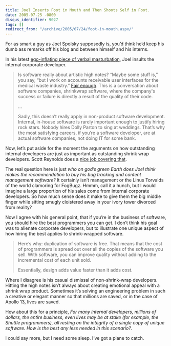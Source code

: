 ```yaml
---
title: Joel Inserts Foot in Mouth and Then Shoots Self in Foot.
date: 2005-07-25 -0800
disqus_identifier: 9027
tags: []
redirect_from: "/archive/2005/07/24/foot-in-mouth.aspx/"
---
```


For as smart a guy as Joel Spolsky supposedly is, you’d think he’d keep
his dumb ass remarks off his blog and between himself and his interns.

In his latest [ego-inflating piece of verbal
masturbation](http://www.joelonsoftware.com/articles/HighNotes.html),
Joel insults the internal corporate developer.

> Is software really about artistic high notes? “Maybe some stuff is,”
> you say, “but I work on accounts receivable user interfaces for the
> medical waste industry.” [Fair
> enough](http://www.joelonsoftware.com/articles/FiveWorlds.html). This
> is a conversation about software companies, shrinkwrap software, where
> the company's success or failure is directly a result of the quality
> of their code.
>
> ...
>
> Sadly, this doesn’t really apply in non-product software development.
> Internal, in-house software is rarely important enough to justify
> hiring rock stars. Nobody hires Dolly Parton to sing at weddings.
> That’s why the most satisfying careers, if you’re a software
> developer, are at actual software companies, not doing IT for some
> bank.

Now, let’s put aside for the moment the arguments on how outstanding
internal developers are just as important as outstanding shrink wrap
developers. Scott Reynolds does a [nice job covering
that](http://www.scottcreynolds.com/PermaLink.aspx?guid=839a3eac-29a8-462d-9425-55f946c90a0e).

The real question here is just *who on god’s green Earth does Joel think
makes the recommendation to buy his bug tracking and content management
software?* It certainly isn’t management or the Linus Torvalds of the
world clamoring for FogBugz. Hmmm, call it a hunch, but I would imagine
a large proportion of his sales come from internal corporate developers.
So how much sense does it make to give them the big middle finger while
sitting smugly cloistered away in your ivory tower divorced from
reality?

Now I agree with his general point, that if you’re in the business of
software, you should hire the best programmers you can get. I don’t
think his goal was to alienate corporate developers, but to illustrate
one unique aspect of how hiring the best applies to shrink-wrapped
software.

> Here’s why: duplication of software is free. That means that the cost
> of programmers is spread out over all the copies of the software you
> sell. With software, you can improve quality without adding to the
> incremental cost of each unit sold.
>
> Essentially, design adds value faster than it adds cost.

Where I disagree is his casual dismissal of non-shrink-wrap developers.
Hitting the high notes isn’t always about creating emotional appeal with
a shrink wrap product. Sometimes it’s solving an engineering problem in
such a creative or elegant manner so that millions are saved, or in the
case of Apollo 13, lives are saved.

How about this for a principle, *For many internal developers, millions
of dollars, the entire business, even lives may be at stake (for
example, the Shuttle programmers), all resting on the integrity of a
single copy of unique software. How is the best any less needed in this
scenario?*.

I could say more, but I need some sleep. I’ve got a plane to catch.

